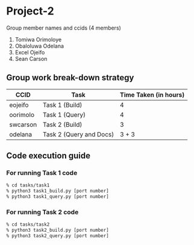 # Project-2

Group member names and ccids (4 members)  
1. Tomiwa Orimoloye
2. Obaloluwa Odelana
3. Excel Ojeifo
4. Sean Carson

## Group work break-down strategy
|CCID    |      Task    |Time Taken (in hours)|
|--------|--------------|---------------------|
|eojeifo |Task 1 (Build)|          4          |
|oorimolo|Task 1 (Query)|          4          |
|swcarson |Task 2 (Build)|         3          |
|odelana|Task 2 (Query and Docs)|   3 + 3     |

## Code execution guide
### For running Task 1 code
```bash
% cd tasks/task1
% python3 task1_build.py [port number]
% python3 task1_query.py [port number]
```

### For running Task 2 code
```bash
% cd tasks/task2
% python3 task2_build.py [port number]
% python3 task2_query.py [port number]
```
